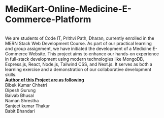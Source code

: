 # MediKart-Online-Medicine-E-Commerce-Platform
<br>
We are students of Code IT, Prithvi Path, Dharan, currently enrolled in the MERN Stack Web Development Course. As part of our practical learning and group assignment, we have initiated the development of a Medicine E-Commerce Website. This project aims to enhance our hands-on experience in full-stack development using modern technologies like MongoDB, Express.js, React, Node.js, Tailwind CSS, and Next.js. It serves as both a learning exercise and a demonstration of our collaborative development skills.
<br>
<b><u>Author of this Project are as following</u></b><br>
Bibek Kumar Chhetri <br>
Dipesh Gurung <br>
Baivab Bhusal  <br>
Naman Shrestha  <br>
Sanjeet kumar Thakur <br>
Babit Bhandari
